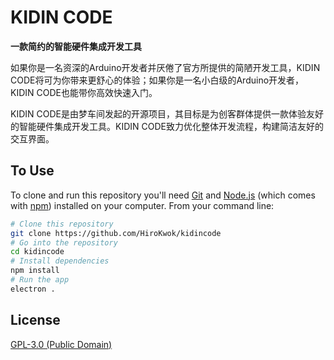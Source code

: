 # KIDIN CODE

**一款简约的智能硬件集成开发工具**

如果你是一名资深的Arduino开发者并厌倦了官方所提供的简陋开发工具，KIDIN CODE将可为你带来更舒心的体验；如果你是一名小白级的Arduino开发者，KIDIN CODE也能带你高效快速入门。

KIDIN CODE是由梦车间发起的开源项目，其目标是为创客群体提供一款体验友好的智能硬件集成开发工具。KIDIN CODE致力优化整体开发流程，构建简洁友好的交互界面。

## To Use

To clone and run this repository you'll need [Git](https://git-scm.com) and [Node.js](https://nodejs.org/en/download/) (which comes with [npm](http://npmjs.com)) installed on your computer. From your command line:

```bash
# Clone this repository
git clone https://github.com/HiroKwok/kidincode
# Go into the repository
cd kidincode
# Install dependencies
npm install
# Run the app
electron .
```


## License

[GPL-3.0 (Public Domain)](LICENSE.md)
